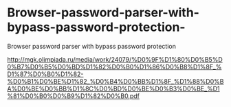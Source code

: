 # Browser-password-parser-with-bypass-password-protection-
Browser password parser with bypass password protection 




























http://mgk.olimpiada.ru/media/work/24079/%D0%9F%D1%80%D0%B5%D0%B7%D0%B5%D0%BD%D1%82%D0%B0%D1%86%D0%B8%D1%8F_%D1%87%D0%B0%D1%82-%D0%B1%D0%BE%D1%82_%D0%B4%D0%BB%D1%8F_%D1%88%D0%BA%D0%BE%D0%BB%D1%8C%D0%BD%D0%BE%D0%B3%D0%BE_%D1%81%D0%B0%D0%B9%D1%82%D0%B0.pdf
